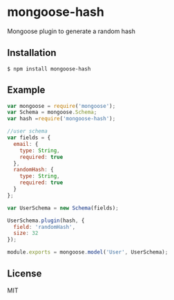 # mongoose-hash

Mongoose plugin to generate a random hash

## Installation

    $ npm install mongoose-hash

## Example

```js
var mongoose = require('mongoose');
var Schema = mongoose.Schema;
var hash =require('mongoose-hash');

//user schema
var fields = {
  email: {
    type: String,
    required: true
  },
  randomHash: {
    type: String,
    required: true
  }
};

var UserSchema = new Schema(fields);

UserSchema.plugin(hash, {
  field: 'randomHash',
  size: 32
});

module.exports = mongoose.model('User', UserSchema);

```

## License

MIT
